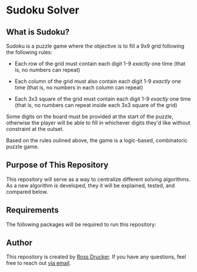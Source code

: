 # Sudoku Solver

## What is Sudoku?

Sudoku is a puzzle game where the objective is to fill a 9x9 grid following the following rules:

- Each row of the grid must contain each digit 1-9 *exactly* one time (that is, no numbers can repeat)

- Each column of the grid must also contain each digit 1-9 *exactly* one time (that is, no numbers in each column can repeat)

- Each 3x3 square of the grid must contain each digit 1-9 *exactly* one time (that is, no numbers can repeat inside each 3x3 square of the grid)

Some digits on the board must be provided at the start of the puzzle, otherwise the player will be able to fill in whichever digits they'd like without constraint at the outset.

Based on the rules oulined above, the game is a logic-based, combinatoric puzzle game.

## Purpose of This Repository

This repository will serve as a way to centralize different solving algorithms. As a new algorithm is developed, they it will be explained, tested, and compared below.

## Requirements

The following packages will be required to run this repository:

## Author

This repository is created by <a href="https://github.com/rossdrucker">Ross Drucker</a>. If you have any questions, feel free to reach out <a href="mailto:ross.a.drucker@gmail.com">via email</a>.